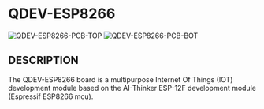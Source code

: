 # QDEV-ESP8266
![QDEV-ESP8266-PCB-TOP](https://user-images.githubusercontent.com/99380815/154390136-c222e3e3-c208-4862-87bf-759345c435b1.png)
![QDEV-ESP8266-PCB-BOT](https://user-images.githubusercontent.com/99380815/154390222-5f573b5b-d5a9-4f52-8c54-1c0e80d5f53c.png)

## DESCRIPTION
The QDEV-ESP8266 board is a multipurpose Internet Of Things (IOT) development module based on the AI-Thinker ESP-12F development module (Espressif ESP8266 mcu). 





